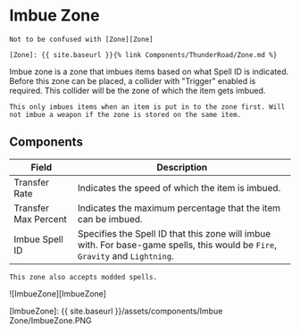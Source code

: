 # Imbue Zone

```note
Not to be confused with [Zone][Zone]

[Zone]: {{ site.baseurl }}{% link Components/ThunderRoad/Zone.md %}
```


Imbue zone is a zone that imbues items based on what Spell ID is indicated. Before this zone can be placed, a collider with "Trigger" enabled is required. This collider will be the zone of which the item gets imbued.

```tip
This only imbues items when an item is put in to the zone first. Will not imbue a weapon if the zone is stored on the same item.
```

## Components

| Field                       | Description
| ---                         | ---
| Transfer Rate               | Indicates the speed of which the item is imbued.
| Transfer Max Percent        | Indicates the maximum percentage that the item can be imbued.
| Imbue Spell ID              | Specifies the Spell ID that this zone will imbue with. For base-game spells, this would be `Fire`, `Gravity` and `Lightning`.

```note
This zone also accepts modded spells.
```

![ImbueZone][ImbueZone]


[ImbueZone]: {{ site.baseurl }}/assets/components/Imbue Zone/ImbueZone.PNG